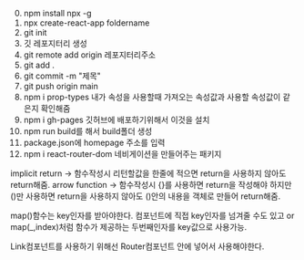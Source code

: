 0. npm install npx -g
1. npx create-react-app foldername
2. git init
3. 깃 레포지터리 생성
4. git remote add origin 레포지터리주소
5. git add .
6. git commit -m "제목"
7. git push origin main
8. npm i prop-types 내가 속성을 사용할때 가져오는 속성값과 사용할 속성값이 같은지 확인해줌
9. npm i gh-pages 깃허브에 배포하기위해서 이것을 설치
10. npm run build를 해서 build폴더 생성
11. package.json에 homepage 주소를 입력
12. npm i react-router-dom 네비게이션을 만들어주는 패키지


implicit return -> 함수작성시 리턴할값을 한줄에 적으면 return을 사용하지 않아도 return해줌.
arrow function -> 함수작성시 {}를 사용하면 return을 작성해야 하지만 ()만 사용하면 return을 사용하지 않아도 ()안의 내용을 객체로 만들어 return해줌.

map()함수는 key인자를 받아야한다. 컴포넌트에 직접 key인자를 넘겨줄 수도 있고 or map(_,index)처럼 함수가 제공하는 두번째인자를 key값으로 사용가능.

Link컴포넌트를 사용하기 위해선 Router컴포넌트 안에 넣어서 사용해야한다.